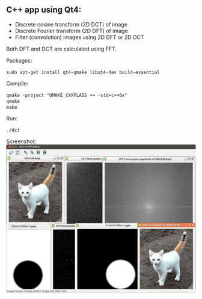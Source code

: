 ## C++ app using Qt4:
* Discrete cosine transform (2D DCT) of image
* Discrete Fourier transform (2D DFT) of image
* Filter (convolution) images using 2D DFT or 2D DCT

Both DFT and DCT are calculated using FFT.

Packages:
```
sudo apt-get install qt4-qmake libqt4-dev build-essential
```

Compile:
```
qmake -project "QMAKE_CXXFLAGS += -std=c++0x"
qmake
make
```

Run:
```
./dct
```

Screenshot:
![Alt text](/images/screen.jpeg "Screenshot")
